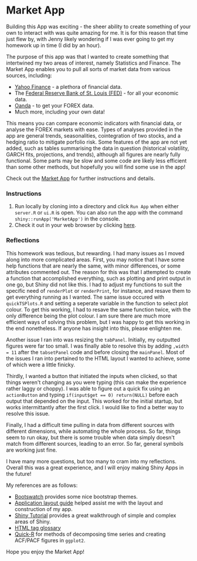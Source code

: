 Market App
===========

Building this App was exciting - the sheer ability to create something of your own to interact with was quite amazing for me. It is for this reason that time just flew by, with Jenny likely wondering if I was ever going to get my homework up in time (I did by an hour).

The purpose of this app was that I wanted to create something that intertwined my two areas of interest, namely Statistics and Finance. The Market App enables you to pull all sorts of market data from various sources, including:

* [Yahoo Finance](https://ca.finance.yahoo.com/) - a plethora of financial data.
* The [Federal Reserve Bank of St. Louis (FED)](http://research.stlouisfed.org/fred2/) - for all your economic data.
* [Oanda](http://www.oanda.com/) - to get your FOREX data.
* Much more, including your own data!

This means you can compare economic indicators with financial data, or analyse the FOREX markets with ease. Types of analyses provided in the app are general trends, seasonalities, cointegration of two stocks, and a hedging ratio to mitigate porfolio risk. Some features of the app are not yet added, such as tables summarising the data in question (historical volatility, GARCH fits, projections, and trends), although all figures are nearly fully functional. Some parts may be slow and some code are likely less efficient than some other methods, but hopefully you will find some use in the app!

Check out the [Market App](https://dustin21.shinyapps.io/MarketApp/) for further instructions and details.

### Instructions

1. Run locally by cloning into a directory and click `Run App` when either `server.R` or `ui.R` is open. You can also run the app with the command `shiny::runApp('MarketApp')`  in the console.
2. Check it out in your web browser by clicking [here](https://dustin21.shinyapps.io/MarketApp/).

### Reflections
This homework was tedious, but rewarding. I had many issues as I moved along into more complicated areas. First, you may notice that I have some help functions that are nearly the same, with minor differences, or some attributes commented out. The reason for this was that I attempted to create a function that accomplished everything, such as plotting and print output in one go, but Shiny did not like this. I had to adjust my functions to suit the specific need of `renderPlot` or `renderPrint`, for instance, and resave them to get everything running as I wanted. The same issue occured with `quickTSPlots.R` and setting a seperate variable in the function to select plot colour. To get this working, I had to resave the same function twice, with the only difference being the plot colour. I am sure there are much more efficient ways of solving this problem, but I was happy to get this working in the end nonetheless. If anyone has insight into this, please enlighten me.

Another issue I ran into was resizing the `tabPanel`. Initially, my outputted figures were far too small. I was finally able to resolve this by adding `,width = 11` after the `tabsetPanel` code and before closing the `mainPanel`. Most of the issues I ran into pertained to the HTML layout I wanted to achieve, some of which were a little finicky.

Thirdly, I wanted a button that initiated the inputs when clicked, so that things weren't changing as you were typing (this can make the experience rather laggy or choppy). I was able to figure out a quick fix using an `actionButton` and typing `if(input$get == 0) return(NULL)` before each output that depended on the input. This worked for the initial startup, but works intermittantly after the first click. I would like to find a better way to resolve this issue.

Finally, I had a difficult time pulling in data from different sources with different dimensions, while automating the whole process. So far, things seem to run okay, but there is some trouble when data simply doesn't match from different sources, leading to an error. So far, general symbols are working just fine.

I have many more questions, but too many to cram into my reflections. Overall this was a great experience, and I will enjoy making Shiny Apps in the future!

My references are as follows:

* [Bootswatch](http://bootswatch.com/) provides some nice bootstrap themes.
* [Application layout guide](http://shiny.rstudio.com/articles/layout-guide.html) helped assist me with the layout and construction of my app.
* [Shiny Tutorial](http://shiny.rstudio.com/tutorial/lesson1/) provides a great walkthrough of simple and complex areas of Shiny.
* [HTML tag glossary](http://shiny.rstudio.com/articles/tag-glossary.html)
* [Quick-R](http://www.statmethods.net/advstats/timeseries.html) for methods of decomposing time series and creating ACF/PACF figures in `ggplot2`.

Hope you enjoy the Market App!